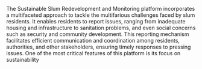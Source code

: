 The Sustainable Slum Redevelopment and Monitoring platform incorporates a multifaceted 
approach to tackle the multifarious challenges faced by slum residents. It enables residents to 
report issues, ranging from inadequate housing and infrastructure to sanitation problems, and 
even social concerns such as security and community development. This reporting 
mechanism facilitates efficient communication and coordination among residents, authorities, 
and other stakeholders, ensuring timely responses to pressing issues. One of the most critical 
features of this platform is its focus on sustainability
